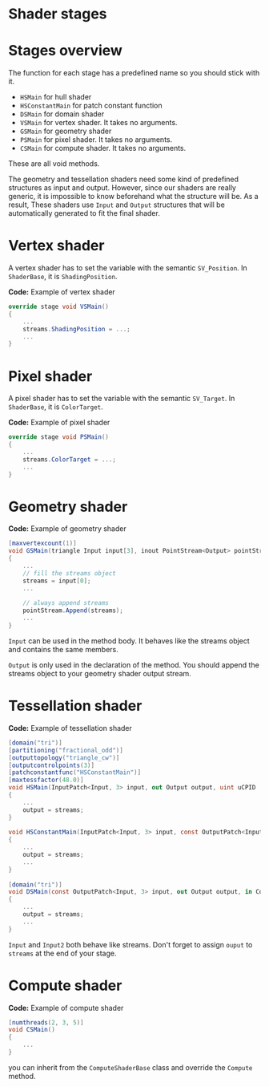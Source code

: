 # Shader stages

# Stages overview

The function for each stage has a predefined name so you should stick with it.

- `HSMain` for hull shader
- `HSConstantMain` for patch constant function
- `DSMain` for domain shader
- `VSMain` for vertex shader. It takes no arguments.
- `GSMain` for geometry shader
- `PSMain` for pixel shader. It takes no arguments.
- `CSMain` for compute shader. It takes no arguments.

These are all void methods.

The geometry and tessellation shaders need some kind of predefined structures as input and output. However, since our shaders are really generic, it is impossible to know beforehand what the structure will be. As a result, These shaders use `Input` and `Output` structures that will be automatically generated to fit the final shader.

# Vertex shader

A vertex shader has to set the variable with the semantic `SV_Position`. In `ShaderBase`, it is `ShadingPosition`.

**Code:** Example of vertex shader

```cs
override stage void VSMain()
{
	...
	streams.ShadingPosition = ...;
	...
}
```


# Pixel shader

A pixel shader has to set the variable with the semantic `SV_Target`. In `ShaderBase`, it is `ColorTarget`.

**Code:** Example of pixel shader

```cs
override stage void PSMain()
{
	...
	streams.ColorTarget = ...;
	...
}
```


# Geometry shader

**Code:** Example of geometry shader

```cs
[maxvertexcount(1)]
void GSMain(triangle Input input[3], inout PointStream<Output> pointStream)
{
	...
	// fill the streams object
	streams = input[0];
 	...
 
	// always append streams
	pointStream.Append(streams);
	...
}
```


`Input` can be used in the method body. It behaves like the streams object and contains the same members.

`Output` is only used in the declaration of the method. You should append the streams object to your geometry shader output stream.

# Tessellation shader

**Code:** Example of tessellation shader

```cs
[domain("tri")]
[partitioning("fractional_odd")]
[outputtopology("triangle_cw")]
[outputcontrolpoints(3)]
[patchconstantfunc("HSConstantMain")]
[maxtessfactor(48.0)]
void HSMain(InputPatch<Input, 3> input, out Output output, uint uCPID : SV_OutputControlPointID)
{
	...
	output = streams;
}
 
void HSConstantMain(InputPatch<Input, 3> input, const OutputPatch<Input2, 3> output, out Constants constants)
{
	...
	output = streams;
	...
}
 
[domain("tri")]
void DSMain(const OutputPatch<Input, 3> input, out Output output, in Constants constants, float3 f3BarycentricCoords : SV_DomainLocation)
{
	...
	output = streams;
	...
}
```


`Input` and `Input2` both behave like streams. Don't forget to assign `ouput` to `streams` at the end of your stage.

# Compute shader

**Code:** Example of compute shader

```cs
[numthreads(2, 3, 5)]
void CSMain()
{
	...
}
```


you can inherit from the `ComputeShaderBase` class and override the `Compute` method.


